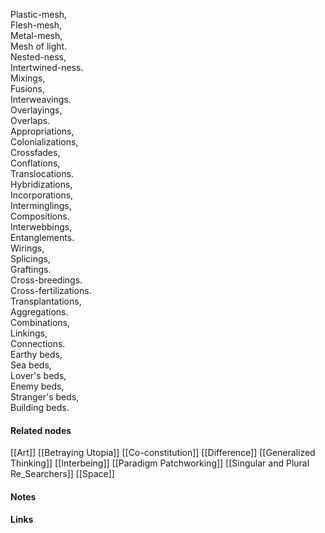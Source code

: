 ---
---

Plastic-mesh,  
Flesh-mesh,  
Metal-mesh,  
Mesh of light.   
Nested-ness,  
Intertwined-ness.    
Mixings,      
Fusions,      
Interweavings.    
Overlayings,  
Overlaps.  
Appropriations,  
Colonializations,  
Crossfades,   
Conflations,   
Translocations.   
Hybridizations,     
Incorporations,   
Interminglings,  
Compositions.   
Interwebbings,  
Entanglements.   
Wirings,  
Splicings,     
Graftings.  
Cross-breedings.  
Cross-fertilizations.  
Transplantations,  
Aggregations.     
Combinations,  
Linkings,     
Connections.    
Earthy beds,    
Sea beds,    
Lover's beds,    
Enemy beds,     
Stranger's beds,     
Building beds.     


#### Related nodes

[[Art]]
[[Betraying Utopia]]
[[Co-constitution]]
[[Difference]]
[[Generalized Thinking]]
[[Interbeing]]
[[Paradigm Patchworking]]
[[Singular and Plural Re_Searchers]]
[[Space]]


#### Notes




#### Links